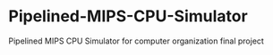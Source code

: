 # Pipelined-MIPS-CPU-Simulator
Pipelined MIPS CPU Simulator for computer organization final project
